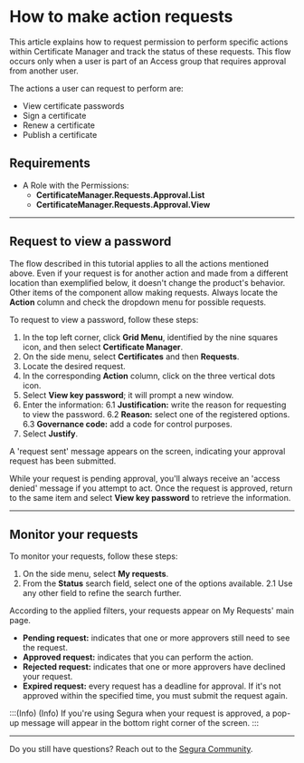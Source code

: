 # How to make action requests

This article explains how to request permission to perform specific actions within Certificate Manager and track the status of these requests. This flow occurs only when a user is part of an Access group that requires approval from another user.

The actions a user can request to perform are:

* View certificate passwords
* Sign a certificate
* Renew a certificate
* Publish a certificate

## Requirements

* A Role with the Permissions:
    * **CertificateManager.Requests.Approval.List**
    * **CertificateManager.Requests.Approval.View** 

* * *
## Request to view a password

The flow described in this tutorial applies to all the actions mentioned above. Even if your request is for another action and made from a different location than exemplified below, it doesn't change the product's behavior. Other items of the component allow making requests. Always locate the **Action** column and check the dropdown menu for possible requests.

To request to view a password, follow these steps:

1. In the top left corner, click **Grid Menu**, identified by the nine squares icon, and then select **Certificate Manager**.
2. On the side menu, select **Certificates** and then **Requests**.
3. Locate the desired request.
4. In the corresponding **Action** column, click on the three vertical dots icon.
5. Select **View key password**; it will prompt a new window.
6. Enter the information:
    6.1 **Justification:** write the reason for requesting to view the password.
    6.2 **Reason:** select one of the registered options.
    6.3 **Governance code:** add a code for control purposes.
7. Select **Justify**.

A 'request sent' message appears on the screen, indicating your approval request has been submitted.

While your request is pending approval, you'll always receive an 'access denied' message if you attempt to act. Once the request is approved, return to the same item and select **View key password** to retrieve the information.
***
## Monitor your requests

To monitor your requests, follow these steps:

1. On the side menu, select **My requests**.
2. From the **Status** search field, select one of the options available.
    2.1 Use any other field to refine the search further.

According to the applied filters, your requests appear on My Requests' main page.
* **Pending request:** indicates that one or more approvers still need to see the request.
* **Approved request:** indicates that you can perform the action.
* **Rejected request:** indicates that one or more approvers have declined your request.
* **Expired request:** every request has a deadline for approval. If it's not approved within the specified time, you must submit the request again.

:::(Info) (Info)
If you're using Segura when your request is approved, a pop-up message will appear in the bottom right corner of the screen.
:::
***
Do you still have questions? Reach out to the [Segura Community](https://community.Segura.io/).